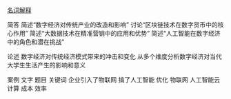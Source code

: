 [名词解释](/x/mcjs)

简答
简述“数字经济对传统产业的改造和影响”
讨论“区块链技术在数字货币中的核心作用”
简述“大数据技术在精准营销中的应用和优势”
简述“人工智能在数字经济中的角色和潜在挑战”

论述
数字经济对传统经济模式带来的冲击和变化
从多个维度分析数字经济对当代大学生生活产生的影响和意义

案例
文字 题目 关键词
企业引入了物联网 搞了人工智能
优化
物联网
人工智能云计算
成本 效率
